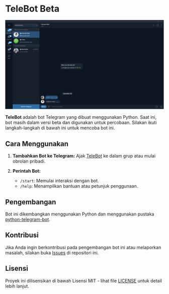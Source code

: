 # TeleBot Beta

![Preview](https://github.com/Hypes-Astro/TeleBot/blob/beta/asset/preview.png)

**TeleBot** adalah bot Telegram yang dibuat menggunakan Python. Saat ini, bot masih dalam versi beta dan digunakan untuk percobaan. Silakan ikuti langkah-langkah di bawah ini untuk mencoba bot ini.

## Cara Menggunakan

1. **Tambahkan Bot ke Telegram:**
   Ajak [TeleBot](https://t.me/kkumachi_bot) ke dalam grup atau mulai obrolan pribadi.

2. **Perintah Bot:**
   - `/start`: Memulai interaksi dengan bot.
   - `/help`: Menampilkan bantuan atau petunjuk penggunaan.

## Pengembangan

Bot ini dikembangkan menggunakan Python dan menggunakan pustaka [python-telegram-bot](https://github.com/python-telegram-bot/python-telegram-bot).

## Kontribusi

Jika Anda ingin berkontribusi pada pengembangan bot ini atau melaporkan masalah, silakan buka [Issues](https://github.com/Hypes-Astro/TeleBot/issues) di repositori ini.

## Lisensi

Proyek ini dilisensikan di bawah Lisensi MIT - lihat file [LICENSE](LICENSE) untuk detail lebih lanjut.
